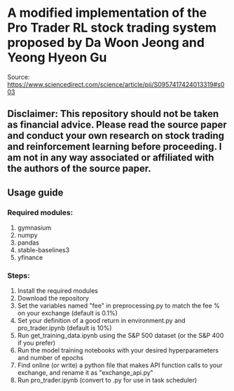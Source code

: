 # A modified implementation of the Pro Trader RL stock trading system proposed by Da Woon Jeong and Yeong Hyeon Gu

Source: https://www.sciencedirect.com/science/article/pii/S0957417424013319#s003

## Disclaimer: This repository should not be taken as financial advice. Please read the source paper and conduct your own research on stock trading and reinforcement learning before proceeding. I am not in any way associated or affiliated with the authors of the source paper.

## Usage guide

### Required modules:
1. gymnasium
2. numpy
3. pandas
4. stable-baselines3
5. yfinance

### Steps:
1. Install the required modules
2. Download the repository
3. Set the variables named "fee" in preprocessing.py to match the fee % on your exchange (default is 0.1%)
4. Set your definition of a good return in environment.py and pro_trader.ipynb (default is 10%)
5. Run get_training_data.ipynb using the S&P 500 dataset (or the S&P 400 if you prefer)
6. Run the model training notebooks with your desired hyperparameters and number of epochs
7. Find online (or write) a python file that makes API function calls to your exchange, and rename it as "exchange_api.py"
9. Run pro_trader.ipynb (convert to .py for use in task scheduler)
